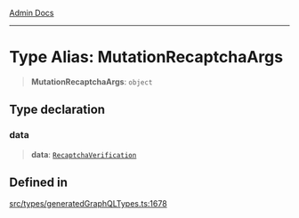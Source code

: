 [Admin Docs](/)

***

# Type Alias: MutationRecaptchaArgs

> **MutationRecaptchaArgs**: `object`

## Type declaration

### data

> **data**: [`RecaptchaVerification`](RecaptchaVerification.md)

## Defined in

[src/types/generatedGraphQLTypes.ts:1678](https://github.com/Suyash878/talawa-api/blob/cfd688207611ba245c99edd8dbaccb2cdbf6a043/src/types/generatedGraphQLTypes.ts#L1678)
